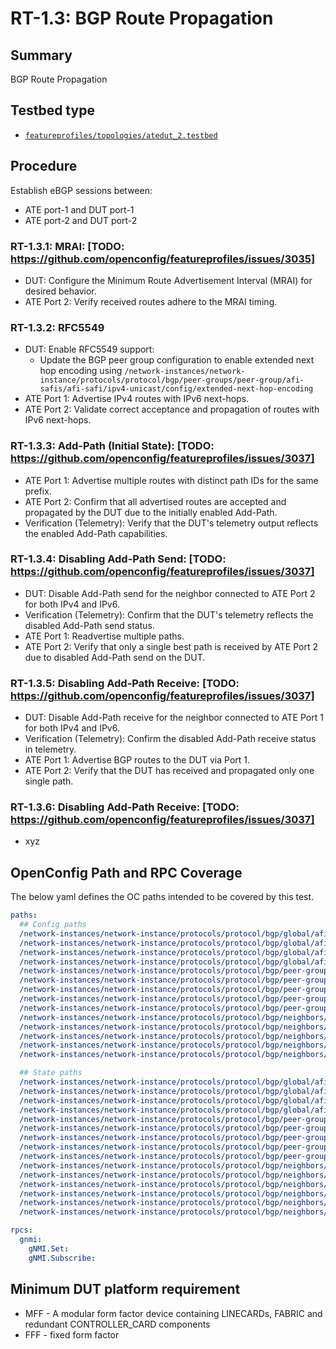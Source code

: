 # RT-1.3: BGP Route Propagation

## Summary

BGP Route Propagation

## Testbed type

*  [`featureprofiles/topologies/atedut_2.testbed`](https://github.com/openconfig/featureprofiles/blob/main/topologies/atedut_2.testbed)

## Procedure

Establish eBGP sessions between:

*   ATE port-1 and DUT port-1
*   ATE port-2 and DUT port-2


### RT-1.3.1: MRAI: [TODO: https://github.com/openconfig/featureprofiles/issues/3035]
*   DUT: Configure the Minimum Route Advertisement Interval (MRAI) for desired behavior.
*   ATE Port 2: Verify received routes adhere to the MRAI timing.

### RT-1.3.2: RFC5549
*   DUT: Enable RFC5549 support:
    *   Update the BGP peer group configuration to enable extended next hop encoding using  `/network-instances/network-instance/protocols/protocol/bgp/peer-groups/peer-group/afi-safis/afi-safi/ipv4-unicast/config/extended-next-hop-encoding`  
*   ATE Port 1: Advertise IPv4 routes with IPv6 next-hops.
*   ATE Port 2: Validate correct acceptance and propagation of routes with IPv6 next-hops.

### RT-1.3.3: Add-Path (Initial State): [TODO: https://github.com/openconfig/featureprofiles/issues/3037]
*   ATE Port 1: Advertise multiple routes with distinct path IDs for the same prefix.
*   ATE Port 2: Confirm that all advertised routes are accepted and propagated by the DUT due to the initially enabled Add-Path.
*   Verification (Telemetry): Verify that the DUT's telemetry output reflects the enabled Add-Path capabilities.

### RT-1.3.4: Disabling Add-Path Send: [TODO: https://github.com/openconfig/featureprofiles/issues/3037]
*   DUT: Disable Add-Path send for the neighbor connected to ATE Port 2 for both IPv4 and IPv6.
*   Verification (Telemetry): Confirm that the DUT's telemetry reflects the disabled Add-Path send status.
*   ATE Port 1: Readvertise multiple paths.
*   ATE Port 2: Verify that only a single best path is received by ATE Port 2 due to disabled Add-Path send on the DUT.

### RT-1.3.5: Disabling Add-Path Receive: [TODO: https://github.com/openconfig/featureprofiles/issues/3037]
*   DUT: Disable Add-Path receive for the neighbor connected to ATE Port 1 for both IPv4 and IPv6.
*   Verification (Telemetry): Confirm the disabled Add-Path receive status in telemetry.
*   ATE Port 1: Advertise BGP routes to the DUT via Port 1.
*   ATE Port 2: Verify that the DUT has received and propagated only one single path.

### RT-1.3.6: Disabling Add-Path Receive: [TODO: https://github.com/openconfig/featureprofiles/issues/3037]
- xyz

## OpenConfig Path and RPC Coverage

The below yaml defines the OC paths intended to be covered by this test.

```yaml
paths:
  ## Config paths
  /network-instances/network-instance/protocols/protocol/bgp/global/afi-safis/afi-safi/add-paths/config/receive:
  /network-instances/network-instance/protocols/protocol/bgp/global/afi-safis/afi-safi/add-paths/config/send:
  /network-instances/network-instance/protocols/protocol/bgp/global/afi-safis/afi-safi/add-paths/config/send-max:
  /network-instances/network-instance/protocols/protocol/bgp/global/afi-safis/afi-safi/ipv4-unicast/config/extended-next-hop-encoding:
  /network-instances/network-instance/protocols/protocol/bgp/peer-groups/peer-group/afi-safis/afi-safi/add-paths/config/receive:
  /network-instances/network-instance/protocols/protocol/bgp/peer-groups/peer-group/afi-safis/afi-safi/add-paths/config/send:
  /network-instances/network-instance/protocols/protocol/bgp/peer-groups/peer-group/afi-safis/afi-safi/add-paths/config/send-max:
  /network-instances/network-instance/protocols/protocol/bgp/peer-groups/peer-group/timers/config/minimum-advertisement-interval:
  /network-instances/network-instance/protocols/protocol/bgp/peer-groups/peer-group/afi-safis/afi-safi/ipv4-unicast/config/extended-next-hop-encoding:
  /network-instances/network-instance/protocols/protocol/bgp/neighbors/neighbor/afi-safis/afi-safi/add-paths/config/receive:
  /network-instances/network-instance/protocols/protocol/bgp/neighbors/neighbor/afi-safis/afi-safi/add-paths/config/send:
  /network-instances/network-instance/protocols/protocol/bgp/neighbors/neighbor/afi-safis/afi-safi/add-paths/config/send-max:
  /network-instances/network-instance/protocols/protocol/bgp/neighbors/neighbor/timers/config/minimum-advertisement-interval:
  /network-instances/network-instance/protocols/protocol/bgp/neighbors/neighbor/afi-safis/afi-safi/ipv4-unicast/config/extended-next-hop-encoding:

  ## State paths
  /network-instances/network-instance/protocols/protocol/bgp/global/afi-safis/afi-safi/add-paths/state/receive:
  /network-instances/network-instance/protocols/protocol/bgp/global/afi-safis/afi-safi/add-paths/state/send:
  /network-instances/network-instance/protocols/protocol/bgp/global/afi-safis/afi-safi/add-paths/state/send-max:
  /network-instances/network-instance/protocols/protocol/bgp/global/afi-safis/afi-safi/ipv4-unicast/state/extended-next-hop-encoding:
  /network-instances/network-instance/protocols/protocol/bgp/peer-groups/peer-group/afi-safis/afi-safi/add-paths/state/receive:
  /network-instances/network-instance/protocols/protocol/bgp/peer-groups/peer-group/afi-safis/afi-safi/add-paths/state/send:
  /network-instances/network-instance/protocols/protocol/bgp/peer-groups/peer-group/afi-safis/afi-safi/add-paths/state/send-max:
  /network-instances/network-instance/protocols/protocol/bgp/peer-groups/peer-group/timers/state/minimum-advertisement-interval:
  /network-instances/network-instance/protocols/protocol/bgp/peer-groups/peer-group/afi-safis/afi-safi/ipv4-unicast/state/extended-next-hop-encoding:
  /network-instances/network-instance/protocols/protocol/bgp/neighbors/neighbor/afi-safis/afi-safi/add-paths/state/receive:
  /network-instances/network-instance/protocols/protocol/bgp/neighbors/neighbor/afi-safis/afi-safi/add-paths/state/send:
  /network-instances/network-instance/protocols/protocol/bgp/neighbors/neighbor/afi-safis/afi-safi/add-paths/state/send-max:
  /network-instances/network-instance/protocols/protocol/bgp/neighbors/neighbor/timers/state/minimum-advertisement-interval:
  /network-instances/network-instance/protocols/protocol/bgp/neighbors/neighbor/afi-safis/afi-safi/ipv4-unicast/state/extended-next-hop-encoding:
  /network-instances/network-instance/protocols/protocol/bgp/neighbors/neighbor/state/supported-capabilities:

rpcs:
  gnmi:
    gNMI.Set:
    gNMI.Subscribe:
```

## Minimum DUT platform requirement

* MFF - A modular form factor device containing LINECARDs, FABRIC and redundant CONTROLLER_CARD components
* FFF - fixed form factor
